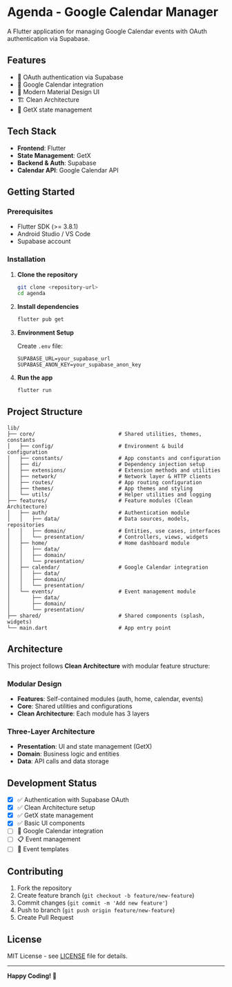 # Agenda - Google Calendar Manager

A Flutter application for managing Google Calendar events with OAuth authentication via Supabase.

## Features

- 🔐 OAuth authentication via Supabase
- 📅 Google Calendar integration
- 🎨 Modern Material Design UI
- 🏗️ Clean Architecture
- 🔄 GetX state management

## Tech Stack

- **Frontend**: Flutter
- **State Management**: GetX
- **Backend & Auth**: Supabase
- **Calendar API**: Google Calendar API

## Getting Started

### Prerequisites

- Flutter SDK (>= 3.8.1)
- Android Studio / VS Code
- Supabase account

### Installation

1. **Clone the repository**

   ```bash
   git clone <repository-url>
   cd agenda
   ```

2. **Install dependencies**

   ```bash
   flutter pub get
   ```

3. **Environment Setup**

   Create `.env` file:

   ```env
   SUPABASE_URL=your_supabase_url
   SUPABASE_ANON_KEY=your_supabase_anon_key
   ```

4. **Run the app**
   ```bash
   flutter run
   ```

## Project Structure

```
lib/
├── core/                           # Shared utilities, themes, constants
│   ├── config/                     # Environment & build configuration
│   ├── constants/                  # App constants and configuration
│   ├── di/                         # Dependency injection setup
│   ├── extensions/                 # Extension methods and utilities
│   ├── network/                    # Network layer & HTTP clients
│   ├── routes/                     # App routing configuration
│   ├── themes/                     # App themes and styling
│   └── utils/                      # Helper utilities and logging
├── features/                       # Feature modules (Clean Architecture)
│   ├── auth/                       # Authentication module
│   │   ├── data/                   # Data sources, models, repositories
│   │   ├── domain/                 # Entities, use cases, interfaces
│   │   └── presentation/           # Controllers, views, widgets
│   ├── home/                       # Home dashboard module
│   │   ├── data/
│   │   ├── domain/
│   │   └── presentation/
│   ├── calendar/                   # Google Calendar integration
│   │   ├── data/
│   │   ├── domain/
│   │   └── presentation/
│   └── events/                     # Event management module
│       ├── data/
│       ├── domain/
│       └── presentation/
├── shared/                         # Shared components (splash, widgets)
└── main.dart                       # App entry point
```

## Architecture

This project follows **Clean Architecture** with modular feature structure:

### Modular Design

- **Features**: Self-contained modules (auth, home, calendar, events)
- **Core**: Shared utilities and configurations
- **Clean Architecture**: Each module has 3 layers

### Three-Layer Architecture

- **Presentation**: UI and state management (GetX)
- **Domain**: Business logic and entities
- **Data**: API calls and data storage

## Development Status

- [x] ✅ Authentication with Supabase OAuth
- [x] ✅ Clean Architecture setup
- [x] ✅ GetX state management
- [x] ✅ Basic UI components
- [ ] 🚧 Google Calendar integration
- [ ] 📋 Event management
- [ ] 📝 Event templates

## Contributing

1. Fork the repository
2. Create feature branch (`git checkout -b feature/new-feature`)
3. Commit changes (`git commit -m 'Add new feature'`)
4. Push to branch (`git push origin feature/new-feature`)
5. Create Pull Request

## License

MIT License - see [LICENSE](LICENSE) file for details.

---

**Happy Coding! 🚀**
